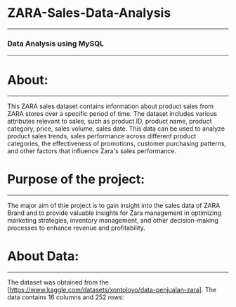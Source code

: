 # ZARA-Sales-Data-Analysis
------------------------------
### Data Analysis using MySQL
----------------------------
# About:
-------------------------
This ZARA sales dataset contains information about product sales from ZARA stores over a specific period of time. The dataset includes various attributes relevant to sales, such as product ID, product name, product category, price, sales volume, sales date. This data can be used to analyze product sales trends, sales performance across different product categories, the effectiveness of promotions, customer purchasing patterns, and other factors that influence Zara's sales performance.


# Purpose of the project:
---------------------------
The major aim of thie project is to gain insight into the sales data of ZARA Brand and to provide valuable insights for Zara management in optimizing marketing strategies, inventory management, and other decision-making processes to enhance revenue and profitability.



# About Data:
------------------
The dataset was obtained from the  [https://www.kaggle.com/datasets/xontoloyo/data-penjualan-zara]. The data contains 16 columns and 252 rows:



